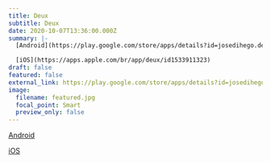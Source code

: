 ```yaml
---
title: Deux
subtitle: Deux
date: 2020-10-07T13:36:00.000Z
summary: |-
  [Android](https://play.google.com/store/apps/details?id=josedihego.deux) 

  [iOS](https://apps.apple.com/br/app/deux/id1533911323)
draft: false
featured: false
external_link: https://play.google.com/store/apps/details?id=josedihego.deux
image:
  filename: featured.jpg
  focal_point: Smart
  preview_only: false
---
```

[Android](https://play.google.com/store/apps/details?id=josedihego.deux) 

[iOS](https://apps.apple.com/br/app/deux/id1533911323)